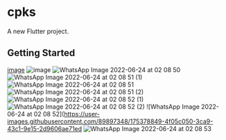 # cpks

A new Flutter project.

## Getting Started
[image](https://user-images.githubusercontent.com/89897348/175377222-b9995ef1-2335-41eb-9d3e-0c670caf54f4.png)
![image](https://user-images.githubusercontent.com/89897348/175377290-376dcdba-0ba0-4996-88e3-8176e54c27cd.png)
![WhatsApp Image 2022-06-24 at 02 08 50](https://user-images.githubusercontent.com/89897348/175378749-8ac81c55-4cba-40fd-af5f-460623d4744e.jpeg)
![WhatsApp Image 2022-06-24 at 02 08 51 (1)](https://user-images.githubusercontent.com/89897348/175378764-cf5ee80b-693f-4829-b995-92e3524596c7.jpeg)
![WhatsApp Image 2022-06-24 at 02 08 51](https://user-images.githubusercontent.com/89897348/175378773-385982cc-f6d3-40c3-8caf-3abae1083046.jpeg)
![WhatsApp Image 2022-06-24 at 02 08 51 (2)](https://user-images.githubusercontent.com/89897348/175378790-549c4e1e-19b7-4779-afd5-63745b6b0809.jpeg)
![WhatsApp Image 2022-06-24 at 02 08 52 (1)](https://user-images.githubusercontent.com/89897348/175378799-2a004a9c-5923-4b31-ac11-f0ccfabb422c.jpeg)
![WhatsApp Image 2022-06-24 at 02 08 52 (2)](https://user-images.githubusercontent.com/89897348/175378829-0b4c3f5a-4ebc-48e5-aeca-c026d2d062cd.jpeg)
![WhatsApp Image 2022-06-24 at 02 08 52](https://user-images.githubusercontent.com/89897348/175378849-4f05c050-3ca9-43c1-9e15-2d9606ae71ed
![WhatsApp Image 2022-06-24 at 02 08 53](https://user-images.githubusercontent.com/89897348/175378862-7a08c114-a563-477c-b17f-75263da8caa5.jpeg)

